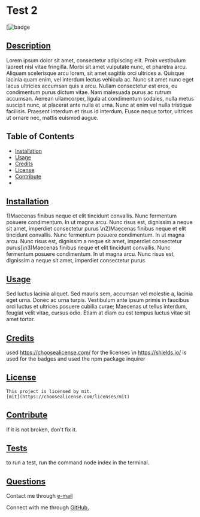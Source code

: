 
  # Test 2
  [![badge](https://img.shields.io/badge/license-mit-blueviolet)
      
  ## [Description](table-of-conents)
  
  Lorem ipsum dolor sit amet, consectetur adipiscing elit. Proin vestibulum laoreet nisl vitae fringilla. Morbi sit amet vulputate nunc, et pharetra arcu. Aliquam scelerisque arcu lorem, sit amet sagittis orci ultrices a. Quisque lacinia quam enim, vel interdum lectus vehicula ac. Nunc sit amet nunc eget lacus ultricies accumsan quis a arcu. Nullam consectetur est eros, eu condimentum purus dictum vitae. Nam malesuada purus ac rutrum accumsan. Aenean ullamcorper, ligula at condimentum sodales, nulla metus suscipit nunc, at placerat ante nulla et urna. Nunc at enim vel nulla tristique facilisis. Praesent interdum et risus id interdum. Fusce neque tortor, ultrices ut ornare nec, mattis euismod augue. 
 
  
  ## Table of Contents 
  
  * [Installation](#installation)
  * [Usage](#usage)
  * [Credits](#credits)
  * [License](#license)
  * [Contribute](#contribute)
  * 
  
  
  ## [Installation](#table-of-contents)

  1)Maecenas finibus neque et elit tincidunt convallis. Nunc fermentum posuere condimentum. In ut magna arcu. Nunc risus est, dignissim a neque sit amet, imperdiet consectetur purus \n2)Maecenas finibus neque et elit tincidunt convallis. Nunc fermentum posuere condimentum. In ut magna arcu. Nunc risus est, dignissim a neque sit amet, imperdiet consectetur purus]\n3)Maecenas finibus neque et elit tincidunt convallis. Nunc fermentum posuere condimentum. In ut magna arcu. Nunc risus est, dignissim a neque sit amet, imperdiet consectetur purus
  
  ## [Usage](#table-of-contents)

  Sed luctus lacinia aliquet. Sed mauris sem, accumsan vel molestie a, lacinia eget urna. Donec ac urna turpis. Vestibulum ante ipsum primis in faucibus orci luctus et ultrices posuere cubilia curae; Maecenas ut tellus interdum, feugiat velit vitae, cursus odio. Etiam at diam eu est tempus luctus vitae sit amet tortor.
  
  ## [Credits](#table-of-contents)
  
  used https://choosealicense.com/ for the licenses \n https://shields.io/ is used for the badges and  used the  npm package inquirer 
  
  ## [License](#table-of-contents)
  
   
    This project is licensed by mit.
    [mit](https://choosealicense.com/licenses/mit)
  
      
  
  ## [Contribute](#table-of-contents)
  
  If it is not broken, don't fix it.
  
  ## [Tests](#table-of-contents)

to run a test, run the command node index in the terminal.

  ## [Questions](#table-of-contents)
  
  
Contact me through [e-mail](mailto:test2@test.com)

Connect with me through [GitHub.](https://www.github.com/test2)
  
